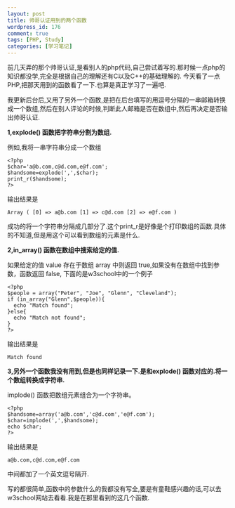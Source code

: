 ```yaml
--- 
layout: post
title: 帅哥认证用到的两个函数
wordpress_id: 176
comment: true
tags: [PHP, Study]
categories: [学习笔记]
---
```

前几天弄的那个帅哥认证,是看别人的php代码,自己尝试着写的.那时候一点php的知识都没学,完全是根据自己的理解还有C以及C++的基础理解的.
今天看了一点PHP,把那天用到的函数看了一下.也算是真正学习了一遍吧.

我更新后台后,又用了另外一个函数,是把在后台填写的用逗号分隔的一串邮箱转换成一个数组,然后在别人评论的时候,判断此人邮箱是否在数组中,然后再决定是否输出帅哥认证.

**1,explode() 函数把字符串分割为数组.**

例如,我将一串字符串分成一个数组

    <?php
    $char='a@b.com,c@d.com,e@f.com';
    $handsome=explode(',',$char);
    print_r($handsome);
    ?>
    
输出结果是

    Array ( [0] => a@b.com [1] => c@d.com [2] => e@f.com )
    
成功的将一个字符串分隔成几部分了.这个print_r是好像是个打印数组的函数.具体的不知道,但是用这个可以看到数组的元素是什么.

**2,in_array() 函数在数组中搜索给定的值.**

如果给定的值 value 存在于数组 array 中则返回 true,如果没有在数组中找到参数，函数返回 false,
下面的是w3school中的一个例子

    <?php
    $people = array("Peter", "Joe", "Glenn", "Cleveland");
    if (in_array("Glenn",$people)){
      echo "Match found";
    }else{
      echo "Match not found";
    }
    ?>
    
输出结果是

    Match found

**3,另外一个函数我没有用到,但是也同样记录一下.是和explode() 函数对应的.将一个数组转换成字符串.**

implode() 函数把数组元素组合为一个字符串。

    <?php
    $handsome=array('a@b.com','c@d.com','e@f.com');
    $char=implode(',',$handsome);
    echo $char;
    ?>
    
输出结果是

    a@b.com,c@d.com,e@f.com
    
中间都加了一个英文逗号隔开.

写的都很简单,函数中的参数什么的我都没有写全,要是有童鞋感兴趣的话,可以去w3school网站去看看.我是在那里看到的这几个函数.
